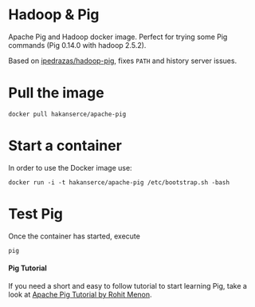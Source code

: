 
# Hadoop & Pig
Apache Pig and Hadoop docker image.  Perfect for trying some Pig commands (Pig 0.14.0 with hadoop 2.5.2).

Based on [ipedrazas/hadoop-pig](https://hub.docker.com/r/ipedrazas/hadoop-pig/), fixes ```PATH``` and history server issues.

# Pull the image
```
docker pull hakanserce/apache-pig
```

# Start a container
In order to use the Docker image use:

```
docker run -i -t hakanserce/apache-pig /etc/bootstrap.sh -bash
```

# Test Pig

Once the container has started, execute

```
pig
```

#### Pig Tutorial

If you need a short and easy to follow tutorial to start learning Pig, take a look at [Apache Pig Tutorial by Rohit Menon](http://www.rohitmenon.com/index.php/apache-pig-tutorial-part-1/). 


